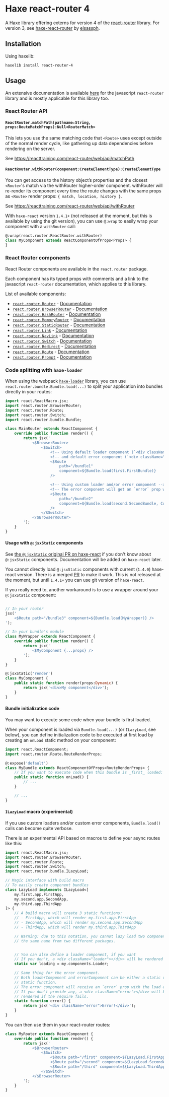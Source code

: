 # Haxe react-router 4

A Haxe library offering externs for version 4 of the [react-router](https://github.com/ReactTraining/react-router) library.
For version 3, see [haxe-react-router](https://github.com/elsassph/haxe-react-router) by [elsassph](https://github.com/elsassph).

## Installation

Using haxelib:
```
haxelib install react-router-4
```

## Usage

An extensive documentation is available [here](https://reacttraining.com/react-router/web/)
for the javascript `react-router` library and is mostly applicable for this library too.

### React Router API

#### `ReactRouter.matchPath(pathname:String, props:RouteMatchProps):Null<RouterMatch>`

This lets you use the same matching code that `<Route>` uses except outside of
the normal render cycle, like gathering up data dependencies before rendering
on the server.

See https://reacttraining.com/react-router/web/api/matchPath

#### `ReactRouter.withRouter(component:CreateElementType):CreateElementType`

You can get access to the history object’s properties and the closest
`<Route>`'s match via the withRouter higher-order component. withRouter will
re-render its component every time the route changes with the same props as
`<Route>` render props: `{ match, location, history }`.

See https://reacttraining.com/react-router/web/api/withRouter

With `haxe-react` version `1.4.1+` (not released at the moment, but this is available by using the git version),
you can use `@:wrap` to easily wrap your component with a `withRouter` call:

```haxe
@:wrap(react.router.ReactRouter.withRouter)
class MyComponent extends ReactComponentOfProps<Props> {
}
```

### React Router components

React Router components are available in the `react.router` package.

Each component has its typed props with comments and a link to the javascript `react-router` documentation,
which applies to this library.

List of available components:

 * [`react.router.Router`](src/react/router/Router.hx) - [Documentation](https://reacttraining.com/react-router/web/api/Router)
 * [`react.router.BrowserRouter`](src/react/router/BrowserRouter.hx) - [Documentation](https://reacttraining.com/react-router/web/api/BrowserRouter)
 * [`react.router.HashRouter`](src/react/router/HashRouter.hx) - [Documentation](https://reacttraining.com/react-router/web/api/HashRouter)
 * [`react.router.MemoryRouter`](src/react/router/MemoryRouter.hx) - [Documentation](https://reacttraining.com/react-router/web/api/MemoryRouter)
 * [`react.router.StaticRouter`](src/react/router/StaticRouter.hx) - [Documentation](https://reacttraining.com/react-router/web/api/StaticRouter)
 * [`react.router.Link`](src/react/router/Link.hx) - [Documentation](https://reacttraining.com/react-router/web/api/Link)
 * [`react.router.NavLink`](src/react/router/NavLink.hx) - [Documentation](https://reacttraining.com/react-router/web/api/NavLink)
 * [`react.router.Switch`](src/react/router/Switch.hx) - [Documentation](https://reacttraining.com/react-router/web/api/Switch)
 * [`react.router.Redirect`](src/react/router/Redirect.hx) - [Documentation](https://reacttraining.com/react-router/web/api/Redirect)
 * [`react.router.Route`](src/react/router/Route.hx) - [Documentation](https://reacttraining.com/react-router/web/api/Route)
 * [`react.router.Prompt`](src/react/router/Prompt.hx) - [Documentation](https://reacttraining.com/react-router/web/api/Prompt)

### Code splitting with `haxe-loader`

When using the webpack [`haxe-loader`](https://github.com/jasononeil/webpack-haxe-loader) library,
you can use `react.router.bundle.Bundle.load(...)` to split your application into bundles directly in your routes:

```haxe
import react.ReactMacro.jsx;
import react.router.BrowserRouter;
import react.router.Route;
import react.router.Switch;
import react.router.bundle.Bundle;

class MainRouter extends ReactComponent {
    override public function render() {
        return jsx('
            <$BrowserRouter>
                <$Switch>
                    <!-- Using default loader component (`<div className="loader" />`) -->
                    <!-- and default error component (`<div className="error" />`) -->
                    <$Route
                        path="/bundle1"
                        component=${Bundle.load(first.FirstBundle)}
                    />

                    <!-- Using custom loader and/or error component -->
                    <!-- The error component will get an `error` prop with the load error as `Dynamic` -->
                    <$Route
                        path="/bundle2"
                        component=${Bundle.load(second.SecondBundle, CustomLoader, CustomError)}
                    />
                </$Switch>
            </$BrowserRouter>
        ');
    }
}
```

#### Usage with `@:jsxStatic` components

See [the `@:jsxStatic` original PR on haxe-react](https://github.com/massiveinteractive/haxe-react/pull/81) if you don't know about `@:jsxStatic` components.  Documentation will be added on `haxe-react` later.

You cannot directly load `@:jsxStatic` components with current (`1.4.0`) haxe-react version.
There is a merged [PR](https://github.com/massiveinteractive/haxe-react/pull/107) to make it work.
This is not released at the moment, but until `1.4.1+` you can use git version of `haxe-react`.

If you really need to, another workaround is to use a wrapper around your `@:jsxStatic` component:

```haxe

// In your router
jsx('
    <$Route path="/bundle3" component=${Bundle.load(MyWrapper)} />
');

// In your bundle's module
class MyWrapper extends ReactComponent {
    override public function render() {
        return jsx('
            <$MyComponent {...props} />
        ');
    }
}

@:jsxStatic('render')
class MyComponent {
    public static function render(props:Dynamic) {
        return jsx('<div>My component</div>');
    }
}
```

#### Bundle initialization code

You may want to execute some code when your bundle is first loaded.

When your component is loaded via `Bundle.load(...)` (or `ILazyLoad`, see below), you can define
initialization code to be executed at first load by creating an `onLoad` static method on your component:

```haxe
import react.ReactComponent;
import react.router.Route.RouteRenderProps;

@:expose('default')
class MyBundle extends ReactComponentOfProps<RouteRenderProps> {
    // If you want to execute code when this bundle is _first_ loaded:
    public static function onLoad() {
        // ...
    }

    // ...
}
```

#### `ILazyLoad` macro (experimental)

If you use custom loaders and/or custom error components, `Bundle.load()` calls can become quite verbose.

There is an experimental API based on macros to define your async routes like this:

```haxe
import react.ReactMacro.jsx;
import react.router.BrowserRouter;
import react.router.Route;
import react.router.Switch;
import react.router.bundle.ILazyLoad;

// Magic interface with build macro
// To easily create component bundles
class LazyLoad implements ILazyLoad<[
    my.first.app.FirstApp,
    my.second.app.SecondApp,
    my.third.app.ThirdApp
]> {
    // A build macro will create 3 static functions:
    // - FirstApp, which will render my.first.app.FirstApp
    // - SecondApp, which will render my.second.app.SecondApp
    // - ThirdApp, which will render my.third.app.ThirdApp

    // Warning: due to this notation, you cannot lazy load two components with
    // the same name from two different packages.


    // You can also define a loader component, if you want
    // If you don't, a <div className="loader"></div> will be rendered instead.
    static var loading = my.components.Loader;

    // Same thing for the error component.
    // Both loaderComponent and errorComponent can be either a static var or a
    // static function.
    // The error component will receive an `error` prop with the load error.
    // If you don't provide any, a <div className="error"></div> will be
    // rendered if the require fails.
    static function error() {
        return jsx('<div className="error">Error!</div>');
    }
}
```

You can then use them in your react-router routes:

```haxe
class MyRouter extends ReactComponent {
    override public function render() {
        return jsx('
            <$BrowserRouter>
                <$Switch>
                    <$Route path="/first" component=${LazyLoad.FirstApp} />
                    <$Route path="/second" component=${LazyLoad.SecondApp} />
                    <$Route path="/third" component=${LazyLoad.ThirdApp} />
                </$Switch>
            </$BrowserRouter>
        ');
    }
}
```

